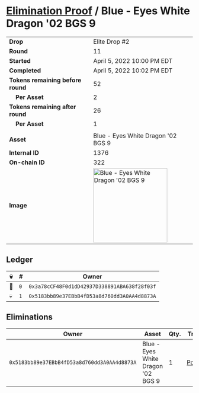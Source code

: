 # [Elimination Proof](./readme.md) / Blue - Eyes White Dragon &#039;02 BGS 9

|||
|---|---|
| **Drop** | Elite Drop #2 |
| **Round** | 11 |
| **Started** | April 5, 2022 10:00 PM EDT |
| **Completed** | April 5, 2022 10:02 PM EDT |
| **Tokens remaining before round** | 52 |
| **&nbsp;&nbsp;&nbsp;&nbsp;Per Asset** | 2 |
| **Tokens remaining after round** | 26 |
| **&nbsp;&nbsp;&nbsp;&nbsp;Per Asset** | 1 |
| | |
| **Asset** | Blue - Eyes White Dragon &#039;02 BGS 9 |
| **Internal ID** | 1376 |
| **On-chain ID** | 322 |
| **Image** | <img src="https://tcdn.blokpax.com/95e5eeed-5ee3-4cbd-bec7-31e37ff40bb7/f6b666d1a4602f166ef20b5da988e7d2d1462dd035a6031d10fe1e8128486742.png" height="200" alt="Blue - Eyes White Dragon &#039;02 BGS 9" /> |

## Ledger

| 💀 | # | Owner |
| --- | --- | --- |
| 👑 | `0` | `0x3a78cCF48F0d1dD42937D338891ABA638f28f03f` |
| 💀 | `1` | `0x5183bb89e37EBbB4fD53a8d760dd3A0AA4d8873A` |


## Eliminations

| Owner | Asset | Qty. | Transaction |
| --- | --- | --- | --- |
| `0x5183bb89e37EBbB4fD53a8d760dd3A0AA4d8873A` | Blue - Eyes White Dragon '02 BGS 9 | 1 | [Polygonscan](https://polygonscan.com/tx/0xdd4c8b30bb3982aa1bc637b06391e4a00b6034185b657f92e1ed9477a52ade21) |
